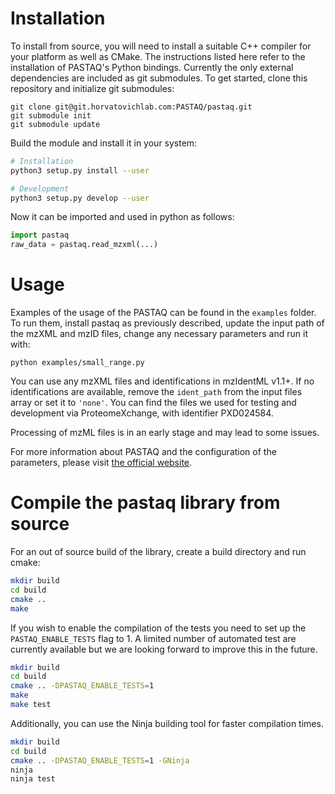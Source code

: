 # Installation

To install from source, you will need to install a suitable C++ compiler for
your platform as well as CMake. The instructions listed here refer to the
installation of PASTAQ's Python bindings. Currently the only external
dependencies are included as git submodules. To get started, clone this
repository and initialize git submodules:

```
git clone git@git.horvatovichlab.com:PASTAQ/pastaq.git
git submodule init
git submodule update
```

Build the module and install it in your system:

```sh
# Installation
python3 setup.py install --user

# Development
python3 setup.py develop --user
```

Now it can be imported and used in python as follows:

```python
import pastaq
raw_data = pastaq.read_mzxml(...)
```

# Usage

Examples of the usage of the PASTAQ can be found in the `examples` folder. To
run them, install pastaq as previously described, update the input path of the
mzXML and mzID files, change any necessary parameters and run it with:

```
python examples/small_range.py
```

You can use any mzXML files and identifications in mzIdentML v1.1+. If no
identifications are available, remove the `ident_path` from the input files
array or set it to `'none'`. You can find the files we used for testing and
development via ProteomeXchange, with identifier PXD024584.

Processing of mzML files is in an early stage and may lead to some issues.

For more information about PASTAQ and the configuration of the parameters,
please visit [the official website][website].

[website]: https://pastaq.horvatovichlab.com

# Compile the pastaq library from source

For an out of source build of the library, create a build directory and run cmake:

```sh
mkdir build
cd build
cmake ..
make
```

If you wish to enable the compilation of the tests you need to set up the
`PASTAQ_ENABLE_TESTS` flag to 1. A limited number of automated test are
currently available but we are looking forward to improve this in the future.

```sh
mkdir build
cd build
cmake .. -DPASTAQ_ENABLE_TESTS=1
make
make test
```

Additionally, you can use the Ninja building tool for faster compilation times.

```sh
mkdir build
cd build
cmake .. -DPASTAQ_ENABLE_TESTS=1 -GNinja
ninja
ninja test
```
